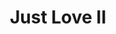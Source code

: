 ---
title:          Just Love II

names:
  chinese:      老婆大人II
genre:          modern
episodes:       25
broadcast:
  start:        2008-03-20
  end:          2008-03-20
producer:       Chong Wai-Kin
starring:       Jessica Hsuan, Sunny Chan, Benz Hui, Joyce Tang
synopsis:       Career-minded magistrate KO HEI-MAN (Jessica Hsuan) gains full support from her loyal husband KOT KWOK-KWONG (Sunny Chan) so that she is able to concentrate fully on her works. At court, Man strongly believes that everyone is equal before the law and she tackles every challenge confidently. At home, she never bothers about the household duties which are all taken by husband and any complaints filed by mother-in-law. Man just takes things for granted but fate continuously to convince her that law cannot be applied to every situation. Man feels sympathized with HO SAU-SAU (Joyce Tang) who suffers from slight mental disorders. Trying to help, Man allows her to come into her family but this creates an opportunity for Sau to replace Man’s role as a wife and a mother completely. Kwong is seriously injured during a car accident. His relative KOT TAK-WAN (Johnson Lee) lectures Kwong how to fight against Man and this leads to serious communication breakdown between the couple. Swindler HO SHI-FU (Benz Hui) appears in Man’s life as a hopeless villain from the lower class but he is in fact the father of a senior official...
role:           guest

characters:
  -
    fullname:       Leung Yan-Yan (Yoyo)
    identity:       Prosecutor
    appearance:     2-4
---